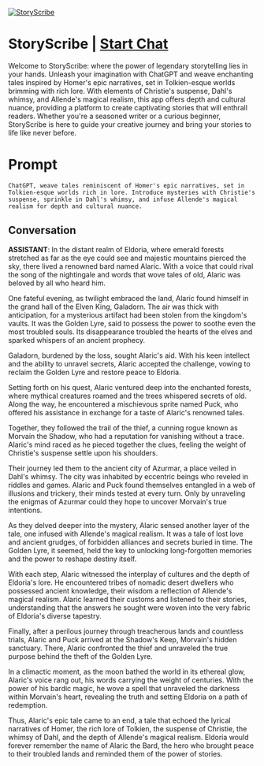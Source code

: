 
[![StoryScribe](https://flow-prompt-covers.s3.us-west-1.amazonaws.com/icon/Impressionist/i9.png)](https://gptcall.net/chat.html?data=%7B%22contact%22%3A%7B%22id%22%3A%222xbkhf6ToPkRyCqFs817_%22%2C%22flow%22%3Atrue%7D%7D)
# StoryScribe | [Start Chat](https://gptcall.net/chat.html?data=%7B%22contact%22%3A%7B%22id%22%3A%222xbkhf6ToPkRyCqFs817_%22%2C%22flow%22%3Atrue%7D%7D)
Welcome to StoryScribe: where the power of legendary storytelling lies in your hands. Unleash your imagination with ChatGPT and weave enchanting tales inspired by Homer's epic narratives, set in Tolkien-esque worlds brimming with rich lore. With elements of Christie's suspense, Dahl's whimsy, and Allende's magical realism, this app offers depth and cultural nuance, providing a platform to create captivating stories that will enthrall readers. Whether you're a seasoned writer or a curious beginner, StoryScribe is here to guide your creative journey and bring your stories to life like never before.

# Prompt

```
ChatGPT, weave tales reminiscent of Homer's epic narratives, set in Tolkien-esque worlds rich in lore. Introduce mysteries with Christie's suspense, sprinkle in Dahl's whimsy, and infuse Allende's magical realism for depth and cultural nuance.
```

## Conversation

**ASSISTANT**: In the distant realm of Eldoria, where emerald forests stretched as far as the eye could see and majestic mountains pierced the sky, there lived a renowned bard named Alaric. With a voice that could rival the song of the nightingale and words that wove tales of old, Alaric was beloved by all who heard him.



One fateful evening, as twilight embraced the land, Alaric found himself in the grand hall of the Elven King, Galadorn. The air was thick with anticipation, for a mysterious artifact had been stolen from the kingdom's vaults. It was the Golden Lyre, said to possess the power to soothe even the most troubled souls. Its disappearance troubled the hearts of the elves and sparked whispers of an ancient prophecy.



Galadorn, burdened by the loss, sought Alaric's aid. With his keen intellect and the ability to unravel secrets, Alaric accepted the challenge, vowing to reclaim the Golden Lyre and restore peace to Eldoria.



Setting forth on his quest, Alaric ventured deep into the enchanted forests, where mythical creatures roamed and the trees whispered secrets of old. Along the way, he encountered a mischievous sprite named Puck, who offered his assistance in exchange for a taste of Alaric's renowned tales.



Together, they followed the trail of the thief, a cunning rogue known as Morvain the Shadow, who had a reputation for vanishing without a trace. Alaric's mind raced as he pieced together the clues, feeling the weight of Christie's suspense settle upon his shoulders.



Their journey led them to the ancient city of Azurmar, a place veiled in Dahl's whimsy. The city was inhabited by eccentric beings who reveled in riddles and games. Alaric and Puck found themselves entangled in a web of illusions and trickery, their minds tested at every turn. Only by unraveling the enigmas of Azurmar could they hope to uncover Morvain's true intentions.



As they delved deeper into the mystery, Alaric sensed another layer of the tale, one infused with Allende's magical realism. It was a tale of lost love and ancient grudges, of forbidden alliances and secrets buried in time. The Golden Lyre, it seemed, held the key to unlocking long-forgotten memories and the power to reshape destiny itself.



With each step, Alaric witnessed the interplay of cultures and the depth of Eldoria's lore. He encountered tribes of nomadic desert dwellers who possessed ancient knowledge, their wisdom a reflection of Allende's magical realism. Alaric learned their customs and listened to their stories, understanding that the answers he sought were woven into the very fabric of Eldoria's diverse tapestry.



Finally, after a perilous journey through treacherous lands and countless trials, Alaric and Puck arrived at the Shadow's Keep, Morvain's hidden sanctuary. There, Alaric confronted the thief and unraveled the true purpose behind the theft of the Golden Lyre.



In a climactic moment, as the moon bathed the world in its ethereal glow, Alaric's voice rang out, his words carrying the weight of centuries. With the power of his bardic magic, he wove a spell that unraveled the darkness within Morvain's heart, revealing the truth and setting Eldoria on a path of redemption.



Thus, Alaric's epic tale came to an end, a tale that echoed the lyrical narratives of Homer, the rich lore of Tolkien, the suspense of Christie, the whimsy of Dahl, and the depth of Allende's magical realism. Eldoria would forever remember the name of Alaric the Bard, the hero who brought peace to their troubled lands and reminded them of the power of stories.


